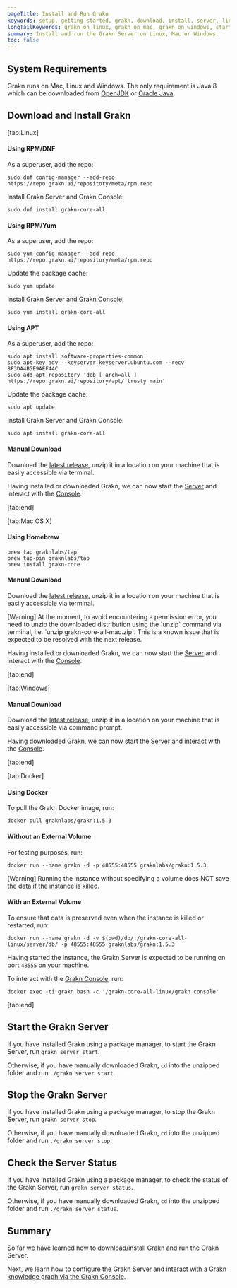 ```yaml
---
pageTitle: Install and Run Grakn
keywords: setup, getting started, grakn, download, install, server, linux, mac, windows, docker
longTailKeywords: grakn on linux, grakn on mac, grakn on windows, start grakn server
summary: Install and run the Grakn Server on Linux, Mac or Windows.
toc: false
---
```


## System Requirements
Grakn runs on Mac, Linux and Windows. The only requirement is Java 8 which can be downloaded from [OpenJDK](http://openjdk.java.net/install/) or [Oracle Java](https://www.oracle.com/technetwork/java/javase/downloads/jdk8-downloads-2133151.html).

## Download and Install Grakn
<div class="tabs light">
[tab:Linux]
  
#### Using RPM/DNF

As a superuser, add the repo:
```
sudo dnf config-manager --add-repo https://repo.grakn.ai/repository/meta/rpm.repo
```

Install Grakn Server and Grakn Console:
```
sudo dnf install grakn-core-all
```


#### Using RPM/Yum

As a superuser, add the repo:
```
sudo yum-config-manager --add-repo https://repo.grakn.ai/repository/meta/rpm.repo
```

Update the package cache:
```
sudo yum update
```

Install Grakn Server and Grakn Console:
```
sudo yum install grakn-core-all
```

#### Using APT

As a superuser, add the repo:
```
sudo apt install software-properties-common
sudo apt-key adv --keyserver keyserver.ubuntu.com --recv 8F3DA4B5E9AEF44C
sudo add-apt-repository 'deb [ arch=all ] https://repo.grakn.ai/repository/apt/ trusty main'
```

Update the package cache:
```
sudo apt update
```

Install Grakn Server and Grakn Console:
```
sudo apt install grakn-core-all
```

#### Manual Download

Download the [latest release](https://grakn.ai/download?os=linux#core), unzip it in a location on your machine that is easily accessible via terminal.

Having installed or downloaded Grakn, we can now start the [Server](#start-the-grakn-server) and interact with the [Console](../02-running-grakn/02-console.md).

[tab:end]

[tab:Mac OS X]

#### Using Homebrew
```
brew tap graknlabs/tap
brew tap-pin graknlabs/tap
brew install grakn-core
```

#### Manual Download
Download the [latest release](https://grakn.ai/download?os=mac_os_x#core), unzip it in a location on your machine that is easily accessible via terminal.

<div class="note">
[Warning]
At the moment, to avoid encountering a permission error, you need to unzip the downloaded distribution using the `unzip` command via terminal, i.e. `unzip grakn-core-all-mac.zip`. This is a known issue that is expected to be resolved with the next release.
</div>


Having installed or downloaded Grakn, we can now start the [Server](#start-the-grakn-server) and interact with the [Console](../02-running-grakn/02-console.md).

[tab:end]

[tab:Windows]

#### Manual Download
Download the [latest release](https://grakn.ai/download?os=windows#core), unzip it in a location on your machine that is easily accessible via command prompt.

Having downloaded Grakn, we can now start the [Server](#start-the-grakn-server) and interact with the [Console](../02-running-grakn/02-console.md).

[tab:end]


[tab:Docker]

#### Using Docker

To pull the Grakn Docker image, run:

```
docker pull graknlabs/grakn:1.5.3
```

#### Without an External Volume

For testing purposes, run:
```
docker run --name grakn -d -p 48555:48555 graknlabs/grakn:1.5.3
```

<div class="note">
[Warning]
Running the instance without specifying a volume does NOT save the data if the instance is killed.
</div>

#### With an External Volume

To ensure that data is preserved even when the instance is killed or restarted, run:

```
docker run --name grakn -d -v $(pwd)/db/:/grakn-core-all-linux/server/db/ -p 48555:48555 graknlabs/grakn:1.5.3
```

Having started the instance, the Grakn Server is expected to be running on port `48555` on your machine.

To interact with the [Grakn Console](../02-running-grakn/02-console.md), run:

```
docker exec -ti grakn bash -c '/grakn-core-all-linux/grakn console'
```
[tab:end]
</div>

## Start the Grakn Server
If you have installed Grakn using a package manager, to start the Grakn Server, run `grakn server start`.

Otherwise, if you have manually downloaded Grakn, `cd` into the unzipped folder and run `./grakn server start`.

## Stop the Grakn Server
If you have installed Grakn using a package manager, to stop the Grakn Server, run `grakn server stop`.

Otherwise, if you have manually downloaded Grakn, `cd` into the unzipped folder and run `./grakn server stop`.

## Check the Server Status
If you have installed Grakn using a package manager, to check the status of the Grakn Server, run `grakn server status`.

Otherwise, if you have manually downloaded Grakn, `cd` into the unzipped folder and run `./grakn server status`.

## Summary
So far we have learned how to download/install Grakn and run the Grakn Server.

Next, we learn how to [configure the Grakn Server](../02-running-grakn/03-configuration.md) and [interact with a Grakn knowledge graph via the Grakn Console](../02-running-grakn/02-console.md).
